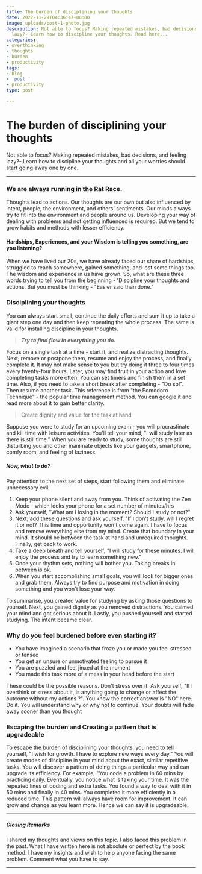 ```yaml
---
title: The burden of disciplining your thoughts
date: 2022-11-29T04:36:47+00:00
image: uploads/post-1-photo.jpg
description: Not able to focus? Making repeated mistakes, bad decisions, and feeling
  lazy?- Learn how to discipline your thoughts. Read here...
categories:
- overthinking
- thoughts
- burden
- productivity
tags:
- blog
- 'post '
- productivity
type: post

---
```

# The burden of disciplining your thoughts

Not able to focus? Making repeated mistakes, bad decisions, and feeling lazy?- Learn how to discipline your thoughts and all your worries should start going away one by one. 

<hr>

### We are always running in the Rat Race.

Thoughts lead to actions. Our thoughts are our own but also influenced by intent, people, the environment, and others' sentiments. Our minds always try to fit into the environment and people around us. Developing your way of dealing with problems and not getting influenced is required. But we tend to grow habits and methods with lesser efficiency.

#### Hardships, Experiences, and your Wisdom is telling you something, are you listening?

When we have lived our 20s, we have already faced our share of hardships, struggled to reach somewhere, gained something, and lost some things too. The wisdom and experience in us have grown. So, what are these three words trying to tell you from the beginning - 'Discipline your thoughts and actions. But you must be thinking - "Easier said than done."

### Disciplining your thoughts

You can always start small, continue the daily efforts and sum it up to take a giant step one day and then keep repeating the whole process. The same is valid for installing discipline in your thoughts.

> **_Try to find flow in everything you do._**

Focus on a single task at a time - start it, and realize distracting thoughts. Next, remove or postpone them, resume and enjoy the process, and finally complete it. It may not make sense to you but try doing it three to four times every twenty-four hours. Later, you may find fruit in your action and love completing tasks more often. You can set timers and finish them in a set time. Also, if you need to take a short break after completing - "Do so!". Then resume another task. This reference is from "the Pomodoro Technique" - the popular time management method. You can google it and read more about it to gain better clarity.

> Create dignity and value for the task at hand

Suppose you were to study for an upcoming exam - you will procrastinate and kill time with leisure activities. You'll tell your mind, "I will study later as there is still time." When you are ready to study, some thoughts are still disturbing you and other inanimate objects like your gadgets, smartphone, comfy room, and feeling of laziness.

##### Now, what to do?

Pay attention to the next set of steps, start following them and eliminate unnecessary evil:

1. Keep your phone silent and away from you. Think of activating the Zen Mode - which locks your phone for a set number of minutes/hrs
2. Ask yourself, "What am I losing in the moment? Should I study or not?"
3. Next, add these questions and ask yourself, "If I don't study, will I regret it or not? This time and opportunity won't come again. I have to focus and remove everything else from my mind. Create that boundary in your mind. It should be between the task at hand and unrequired thoughts. Finally, get back to work.
4. Take a deep breath and tell yourself, "I will study for these minutes. I will enjoy the process and try to learn something new."
5. Once your rhythm sets, nothing will bother you. Taking breaks in between is ok.
6. When you start accomplishing small goals, you will look for bigger ones and grab them. Always try to find purpose and motivation in doing something and you won't lose your way.

To summarise, you created value for studying by asking those questions to yourself. Next, you gained dignity as you removed distractions. You calmed your mind and got serious about it. Lastly, you pushed yourself and started studying. The intent became clear.

### Why do you feel burdened before even starting it?

* You have imagined a scenario that froze you or made you feel stressed or tensed
* You get an unsure or unmotivated feeling to pursue it
* You are puzzled and feel jinxed at the moment
* You made this task more of a mess in your head before the start

These could be the possible reasons. Don't stress over it. Ask yourself, "If I overthink or stress about it, is anything going to change or affect the outcome without my actions ?". You know the correct answer is "NO" here. Do it. You will understand why or why not to continue. Your doubts will fade away sooner than you thought

### Escaping the burden and Creating a pattern that is upgradeable

To escape the burden of disciplining your thoughts, you need to tell yourself, "I wish for growth. I have to explore new ways every day." You will create modes of discipline in your mind about the exact, similar repetitive tasks. You will discover a pattern of doing things a particular way and can upgrade its efficiency. For example, "You code a problem in 60 mins by practicing daily. Eventually, you notice what is taking your time. It was the repeated lines of coding and extra tasks. You found a way to deal with it in 50 mins and finally in 40 mins. You completed it more efficiently in a reduced time. This pattern will always have room for improvement. It can grow and change as you learn more. Hence we can say it is upgradeable.

<hr>

##### Closing Remarks

I shared my thoughts and views on this topic. I also faced this problem in the past. What I have written here is not absolute or perfect by the book method. I have my insights and wish to help anyone facing the same problem. Comment what you have to say.

<hr>